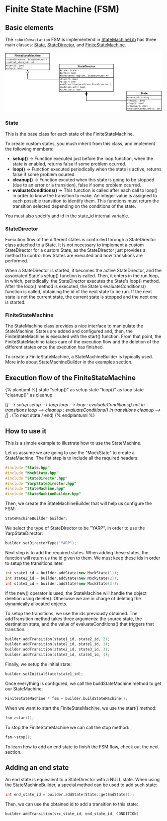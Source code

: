 # Finite State Machine (FSM)

## Basic elements

The `robotDevastation` FSM is implementend in [StateMachineLib](http://asrob.uc3m.es/rddoc/group__StateMachineLib.html) has three main classes: [State](http://asrob.uc3m.es/rddoc/classrd_1_1State.html), [StateDirector](http://asrob.uc3m.es/rddoc/classrd_1_1StateDirector.html), and [FiniteStateMachine](http://asrob.uc3m.es/rddoc/classrd_1_1FiniteStateMachine.html).

<img src="/assets/StateMachine.svg" title="Class diagram" alt="Class diagram" width="800" />

### State

This is the base class for each state of the FiniteStateMachine.

To create custom states, you mush inherit from this class, and implement the following members:

-   **setup()** -&gt; Function executed just before the loop function, when the state is enabled, returns false if some problem ocurred.
-   **loop()** -&gt; Function executed periodically when the state is active, returns false if some problem ocurred.
-   **cleanup()** -&gt; Function excuted when this state is going to be stopped (due to an error or a transition), false if some problem ocurred.
-   **evaluateConditions()** -&gt; This function is called after each call to loop() in order to know the transition to make. An integer value is assigned to each possible transition to identify them. This functions must return the transition selected depending on the conditions of the state.

You must also specify and id in the state_id internal variable.

### StateDirector

Execution flow of the different states is controlled through a StateDirector class attached to a State. It is not necessary to implement a custom StateDirector for a custom State, as the StateDirector just provides a method to control how States are executed and how transitions are performed.

When a StateDirector is started, it becomes the active StateDirector, and the associated State's setup() function is called. Then, it enters in the run loop, in which, periodically, the StateDirector executes the State's loop() method. After the loop() method is executed, the State's evaluateConditions() function is called, obtaining the id of the next state to be run. If the next state is not the current state, the current state is stopped and the next one is started.

### FiniteStateMachine

The StateMachine class provides a nice interface to manipulate the StateMachine. States are added and configured and, then, the FiniteStateMachine is executed with the start() function. From that point, the FiniteStateMachine takes care of the execution flow and the deletion of the different states once the execution has finished.

To create a FiniteStateMachine, a StateMachineBuilder is typically used. More info about StateMachineBuilder in the examples section.

## Execution flow of the FiniteStateMachine

{% plantuml %}
state "setup()" as setup
state "loop()" as loop
state "cleanup()" as cleanup

[*] --> setup
setup --> loop
loop --> loop : evaluateConditions() not in transitions
loop --> cleanup : evaluateConditions() in transitions
cleanup --> [*] : (To next state / end)
{% endplantuml %}


## How to use it

This is a simple example to illustrate how to use the StateMachine.

Let us assume we are going to use the "MockState" to create a StateMachine. The fist step is to include all the required headers:

```cpp
#include "State.hpp"
#include "MockState.hpp"
#include "StateDirector.hpp"
#include "YarpStateDirector.hpp"
#include "StateMachine.hpp"
#include "StateMachineBuilder.hpp"
```

Then, we create the StateMachineBuilder that will help us configure the FSM:

```cpp
StateMachineBuilder builder;
```

We select the type of StateDirector to be "YARP", in order to use the YarpStateDirector:

```cpp
builder.setDirectorType("YARP");
```

Next step is to add the required states. When adding these states, the function will return us the id given to them. We must keep these ids in order to setup the transitions later.

```cpp
int state1_id = builder.addState(new MockState(1));
int state2_id = builder.addState(new MockState(2));
int state3_id = builder.addState(new MockState(3));
```

If the new() operator is used, the StateMachine will handle the object deletion using delete(). Otherwise we are in charge of deleting the dynamically allocated objects.

To setup the transitions, we use the ids previously obtained. The addTransition method takes three arguments: the source state, the destination state, and the value of evaluateConditions() that triggers that transition.

```cpp
builder.addTransition(state1_id, state2_id, 2);
builder.addTransition(state2_id, state1_id, 1);
builder.addTransition(state2_id, state3_id, 3);
builder.addTransition(state3_id, state1_id, 1);
```

Finally, we setup the initial state:

```cpp
builder.setInitialState(state1_id);
```

Once everything is configured, we call the buildStateMachine method to get our StateMachine:

```cpp
FiniteStateMachine * fsm = builder.buildStateMachine();
```

When we want to start the FiniteStateMachine, we use the start() method:

```cpp
fsm->start();
```

To stop the FiniteStateMachine we can call the stop method:

```cpp
fsm->stop();
```

To learn how to add an end state to finish the FSM flow, check out the next section.

## Adding an end state

An end state is equivalent to a StateDirector with a NULL state. When using the StateMachineBuilder, a special method can be used to add such state:

```cpp
int end_state_id = builder.addState(State::getEndState());
```

Then, we can use the obtained id to add a transition to this state:

```cpp
builder.addTransition(src_state_id, end_state_id, CONDITION)
```
